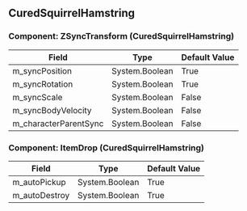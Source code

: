 ## CuredSquirrelHamstring

### Component: ZSyncTransform (CuredSquirrelHamstring)

|Field|Type|Default Value|
|---|---|---|
|m_syncPosition|System.Boolean|True|
|m_syncRotation|System.Boolean|True|
|m_syncScale|System.Boolean|False|
|m_syncBodyVelocity|System.Boolean|False|
|m_characterParentSync|System.Boolean|False|

### Component: ItemDrop (CuredSquirrelHamstring)

|Field|Type|Default Value|
|---|---|---|
|m_autoPickup|System.Boolean|True|
|m_autoDestroy|System.Boolean|True|

